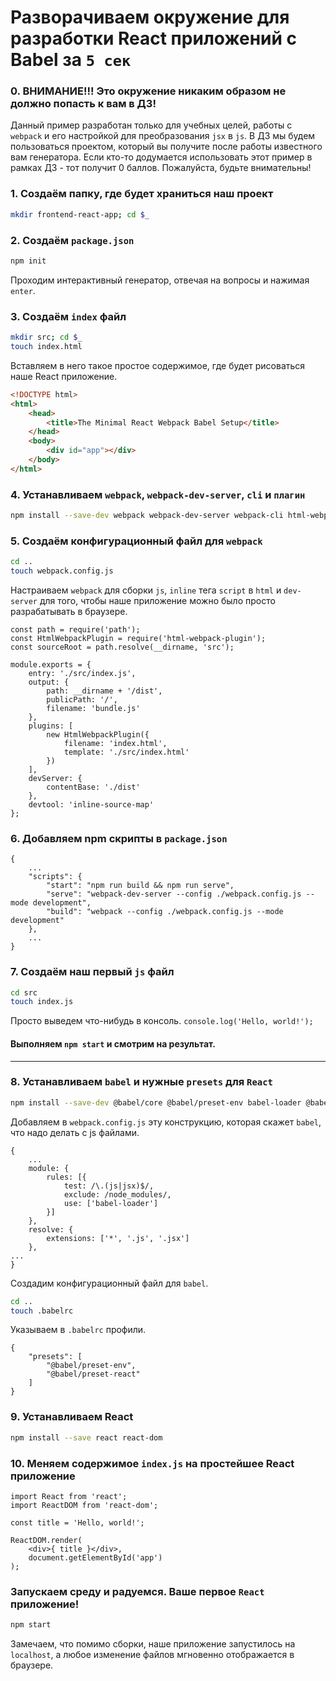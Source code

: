 # Разворачиваем окружение для разработки React приложений с Babel за `5 сек`
### 0. ВНИМАНИЕ!!! Это окружение никаким образом не должно попасть к вам в ДЗ!
Данный пример разработан только для учебных целей, работы с `webpack` и его настройкой для преобразования `jsx` в `js`.
В ДЗ мы будем пользоваться проектом, который вы получите после работы известного вам генератора.
Если кто-то додумается использовать этот пример в рамках ДЗ - тот получит 0 баллов. Пожалуйста, будьте внимательны!

### 1. Создаём папку, где будет храниться наш проект
```bash
mkdir frontend-react-app; cd $_
```

### 2. Создаём `package.json`
```bash
npm init
```
Проходим интерактивный генератор, отвечая на вопросы и нажимая `enter`.
### 3. Создаём `index` файл

```bash
mkdir src; cd $_
touch index.html
```
Вставляем в него такое простое содержимое, где будет рисоваться наше React приложение.
```html
<!DOCTYPE html>
<html>
	<head>
		<title>The Minimal React Webpack Babel Setup</title>
	</head>
	<body>
		<div id="app"></div>
	</body>
</html>
```

### 4. Устанавливаем `webpack`, `webpack-dev-server`, `cli` и `плагин`
```bash
npm install --save-dev webpack webpack-dev-server webpack-cli html-webpack-plugin
```
### 5. Создаём конфигурационный файл для `webpack`
```bash
cd ..
touch webpack.config.js
```
Настраиваем `webpack` для сборки `js`, `inline` тега `script` в `html` и `dev-server` для того, чтобы наше приложение можно было просто разрабатывать в браузере.
```
const path = require('path');
const HtmlWebpackPlugin = require('html-webpack-plugin');
const sourceRoot = path.resolve(__dirname, 'src');

module.exports = {
	entry: './src/index.js',
	output: {
		path: __dirname + '/dist',
		publicPath: '/',
		filename: 'bundle.js'
	},
	plugins: [
		new HtmlWebpackPlugin({
			filename: 'index.html',
			template: './src/index.html'
		})
	],
	devServer: {
		contentBase: './dist'
	},
	devtool: 'inline-source-map'
};
```
### 6. Добавляем npm скрипты в `package.json`
```
{
    ...
    "scripts": {
    	"start": "npm run build && npm run serve",
    	"serve": "webpack-dev-server --config ./webpack.config.js --mode development",
    	"build": "webpack --config ./webpack.config.js --mode development"
    },
    ...
}
```
### 7. Создаём наш первый `js` файл
```bash
cd src
touch index.js
```
Просто выведем что-нибудь в консоль.
`console.log('Hello, world!');`

#### Выполняем `npm start` и смотрим на результат.
------
### 8. Устанавливаем `babel` и нужные `presets` для `React`

```bash
npm install --save-dev @babel/core @babel/preset-env babel-loader @babel/preset-react
```
Добавляем в `webpack.config.js` эту конструкцию, которая скажет `babel`, что надо делать с js файлами.
```
{
    ...
	module: {
		rules: [{
			test: /\.(js|jsx)$/,
			exclude: /node_modules/,
			use: ['babel-loader']
		}]
	},
	resolve: {
		extensions: ['*', '.js', '.jsx']
	},
...
}
```
Создадим конфигурационный файл для `babel`.
```bash
cd ..
touch .babelrc
```
Указываем в `.babelrc` профили.
```
{
	"presets": [
		"@babel/preset-env",
		"@babel/preset-react"
	]
}
```

### 9. Устанавливаем React

```bash
npm install --save react react-dom
```
### 10. Меняем содержимое `index.js` на простейшее React приложение
```
import React from 'react';
import ReactDOM from 'react-dom';

const title = 'Hello, world!';

ReactDOM.render(
	<div>{ title }</div>,
	document.getElementById('app')
);
```
### Запускаем среду и радуемся. Ваше первое `React` приложение!
```bash
npm start
```
Замечаем, что помимо сборки, наше приложение запустилось на `localhost`, а любое изменение файлов мгновенно отображается в браузере.
